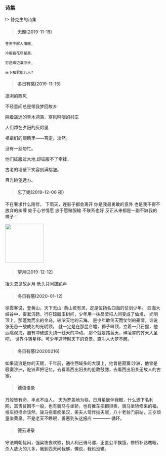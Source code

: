 <!--
 * @Descripttion: 
 * @version: 
 * @Author: suckson
 * @Date: 2019-11-15 13:00:15
 * @LastEditors  : suckson
 * @LastEditTime : 2020-01-16 14:15:08
 -->
### 诗集

!> 舒克生的诗集

> #### 无题(2019-11-15)

`苍天不解人情暖,`

`冷眼看花尽是悲，`

`穷途难迈凄凉步,`

`天下知君能几人?`


> #### 冬日有感(2019-11-15)

凛冽的西风

不经意间总是带我梦回故乡

隔着遥远的草木凋落，寒风鸣咽的村庄

人们蹲在夕阳的灰烬里

祖辈们的眼睛里——笃定，淡然。

没有一丝匆忙。

他们征服过大地,却征服不了牵挂，

古老的墙壁下笑容刻满褶皱。

目光眺望远方。


> #### 忘了她(2019-12-06 夜）

不在奢求什么陪伴，
下雨天，连影子都会离开
你是我最勇敢的意外
也是我不得不放弃的纠缠
始于心甘情愿
忠于愿赌服输
不联系也好
反正从来都是一副不缺我的样子！

<img src="https://suckosn-blog.oss-cn-hangzhou.aliyuncs.com/img/timg%20(1).jpg" height="125px">


> #### 望月(2019-12-12)

抬头忽见故乡月
低头只问蹉跎声

> #### 冬日有感(2020-01-12)

徐霞客说，登黄山，天下无山!
黄山若有灵，定是位扬名四海的仗剑少年。
西海大峡谷中，雾凇沆砀，行在琼脂玉树间，少年用一抹晶莹把人间变成了仙境，
光明顶上，那蓬勃而出的金乌，较浓天地的云海。
是少年敢倚天而仗剑的豪情。谁说张无忌一战成名的光明顶，
就一定是在那昆仑墟，狮子峰顶，立着一只石猴，他远眺观海。自有冲破这头顶一线天的冲动，
那个就是踏蓝天，碎凌霄的齐天大圣吧，
世界斗转星移。可少年这睥睨天下的奇景。直叫人大梦不醒。`


> #### 冬日有感(20200216)

 如果流浪是你的天赋，千年前，通往西域多的大漠上，他曾是寂寞i沙洲，他曾是寂寞沙洲，驼铃声把记忆，去看着西出阳关的伦敦鼓腮，去看西出阳关无故人的古塞，

> #### 德语语录

  万般皆有命，半点不由人。 
  天为罗盖地为毯，日月星辰伴我眠，什么洒下名利网，富贵贫困不一般，也有骑马与坐轿，也有推车把把担担，骑马坐轿修来的福，推车担担命该然。骏马拖着痴呆汉，美夫人常伴拙夫眠，八十老翁门前站，三岁顽童染黄泉。不是老天不睁眼，善恶到头这报应 ———— 循环。

> #### 德云语录
  
  守法朝朝忧闷，强梁夜夜欢歌，损人利己骑马骡，正直公平挨饿，修桥补路瞎眼，杀人放火的儿多，我到西天问我佛，佛说，我也没辙。